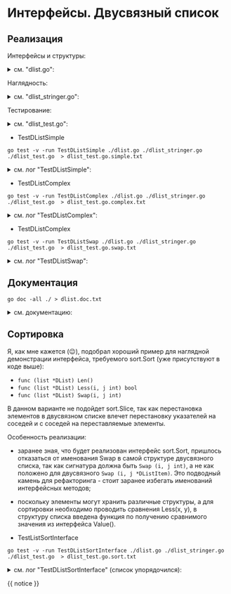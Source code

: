 # Интерфейсы. Двусвязный список

## Реализация

Интерфейсы и структуры:

<details>
<summary>см. "dlist.go":</summary>

```go
{{ dlist.go }}
```

</details>

Наглядность:

<details>
<summary>см. "dlist_stringer.go":</summary>

```go
{{ dlist_stringer.go }}
```

</details>

Тестирование:

<details>
<summary>см. "dlist_test.go":</summary>

```go
{{ dlist_test.go }}
```

</details>

* TestDListSimple

```shell
go test -v -run TestDListSimple ./dlist.go ./dlist_stringer.go ./dlist_test.go  > dlist_test.go.simple.txt
```

<details>
<summary>см. лог "TestDListSimple":</summary>

```text
{{ dlist_test.go.simple.txt }}
```

</details>

* TestDListComplex

```shell
go test -v -run TestDListComplex ./dlist.go ./dlist_stringer.go ./dlist_test.go  > dlist_test.go.complex.txt
```

<details>
<summary>см. лог "TestDListComplex":</summary>

```text
{{ dlist_test.go.complex.txt }}
```

</details>

* TestDListComplex

```shell
go test -v -run TestDListSwap ./dlist.go ./dlist_stringer.go ./dlist_test.go  > dlist_test.go.swap.txt
```

<details>
<summary>см. лог "TestDListSwap":</summary>

```text
{{ dlist_test.go.swap.txt }}
```

</details>

## Документация

```shell
go doc -all ./ > dlist.doc.txt
```

<details>
<summary>см. документацию:</summary>

```text
{{ dlist.doc.txt }}
```

</details>

## Сортировка

Я, как мне кажется (😉), подобрал хороший пример для наглядной демонстрации интерфейса, требуемого sort.Sort (уже присутствуют в коде выше):

* `func (list *DList) Len()`
* `func (list *DList) Less(i, j int) bool`
* `func (list *DList) Swap(i, j int)`

В данном варианте не подойдет sort.Slice, так как перестановка элементов в двусвязном списке влечет перестановку указателей на соседей и с соседей на переставляемые элементы.

Особенность реализации:

* заранее зная, что будет реализован интерфейс sort.Sort, пришлось отказаться от именования Swap в самой структуре двусвязного списка, так как сигнатура должна быть `Swap (i, j int)`, а не как положено для двусвязного `Swap (i, j *DListItem)`. Это подводный камень для рефакторинга - стоит заранее избегать именований интерфейсных методов;
* поскольку элементы могут хранить различные структуры, а для сортировки необходимо проводить сравнения Less(x, y), в структуру списка введена функция по получению сравнимого значения из интерфейса Value().

* TestListSortInterface

```shell
go test -v -run TestDListSortInterface ./dlist.go ./dlist_stringer.go ./dlist_test.go  > dlist_test.go.sort.txt
```

<details>
<summary>см. лог "TestDListSortInterface" (список упорядочился):</summary>

```text
{{ dlist_test.go.sort.txt }}
```

</details>

{{ notice }}
